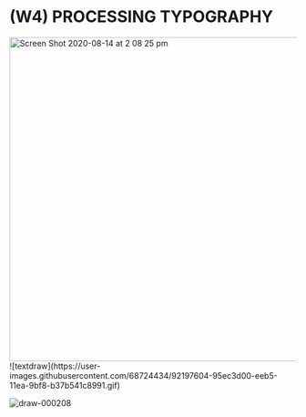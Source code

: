 # (W4) PROCESSING TYPOGRAPHY





<img width="568" alt="Screen Shot 2020-08-14 at 2 08 25 pm" src="https://user-images.githubusercontent.com/68724434/91582770-9bb4c080-e993-11ea-8f28-8ed6ebcaed7b.png">
![textdraw](https://user-images.githubusercontent.com/68724434/92197604-95ec3d00-eeb5-11ea-9bf8-b37b541c8991.gif)

![draw-000208](https://user-images.githubusercontent.com/68724434/92198510-ebc1e480-eeb7-11ea-8b05-5e684ec49b0d.png)
